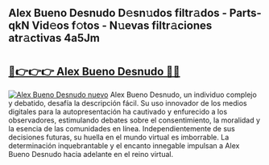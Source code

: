 ## Alex Bueno Desnudo D𝚎sn𝚞dos filtr𝚊dos - Parts-qkN Vid𝚎os f𝚘tos - N𝚞evas filtr𝚊ciones atr𝚊ctivas 4a5Jm

# <h2><a href="http://mb3t81.tromn.icu/?c=Alex+Bueno+Desnudo">🔗👉👉👉 Alex Bueno Desnudo 🔗🔗</a></h2>

[![Alex Bueno Desnudo nuevo](https://i.imgur.com/pEAQMta.gif)](http://mb3t81.tromn.icu/?c=Alex+Bueno+Desnudo)
Alex Bueno Desnudo, un individuo complejo y debatido, desafía la descripción fácil. Su uso innovador de los medios digitales para la autopresentación ha cautivado y enfurecido a los observadores, estimulando debates sobre el consentimiento, la moralidad y la esencia de las comunidades en línea. Independientemente de sus decisiones futuras, su huella en el mundo virtual es imborrable. La determinación inquebrantable y el encanto innegable impulsan a Alex Bueno Desnudo hacia adelante en el reino virtual.
